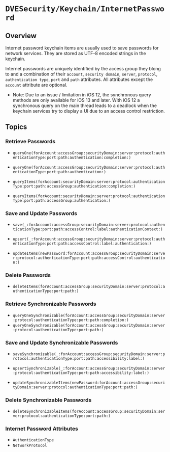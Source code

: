 # ``DVESecurity/Keychain/InternetPassword``

## Overview

Internet password keychain items are usually used to save passwords for network services. They are stored as UTF-8 encoded strings in the keychain.

Internet passwords are uniquely identified by the access group they blong to and a combination of their `account`, `security domain`, `server`, `protocol`, `authentication type`, `port` and `path` attributes. All attributes except the `account` attribute are optional.

- Note: Due to an issue / limitation in iOS 12, the synchronous query methods are only available for iOS 13 and later.
With iOS 12 a synchronous query on the main thread leads to a deadlock when the keychain services try to display a UI due to an access control restriction.

## Topics

### Retrieve Passwords
- ``queryOne(forAccount:accessGroup:securityDomain:server:protocol:authenticationType:port:path:authentication:completion:)``
- ``queryOne(forAccount:accessGroup:securityDomain:server:protocol:authenticationType:port:path:authentication:)``

- ``queryItems(forAccount:securityDomain:server:protocol:authenticationType:port:path:accessGroup:authentication:completion:)``
- ``queryItems(forAccount:securityDomain:server:protocol:authenticationType:port:path:accessGroup:authentication:)``

### Save and Update Passwords
- ``save(_:forAccount:accessGroup:securityDomain:server:protocol:authenticationType:port:path:accessControl:label:authenticationContext:)``

- ``upsert(_:forAccount:accessGroup:securityDomain:server:protocol:authenticationType:port:path:accessControl:label:authentication:)``

- ``updateItems(newPassword:forAccount:accessGroup:securityDomain:server:protocol:authenticationType:port:path:accessControl:authentication:)``

### Delete Passwords
- ``deleteItems(forAccount:accessGroup:securityDomain:server:protocol:authenticationType:port:path:)``

### Retrieve Synchronizable Passwords
- ``queryOneSynchronizable(forAccount:accessGroup:securityDomain:server:protocol:authenticationType:port:path:completion:)``
- ``queryOneSynchronizable(forAccount:accessGroup:securityDomain:server:protocol:authenticationType:port:path:)``

### Save and Update Synchronizable Passwords
- ``saveSynchronizable(_:forAccount:accessGroup:securityDomain:server:protocol:authenticationType:port:path:accessibility:label:)``

- ``upsertSynchronizable(_:forAccount:accessGroup:securityDomain:server:protocol:authenticationType:port:path:accessibility:label:)``

- ``updateSynchronizableItems(newPassword:forAccount:accessGroup:securityDomain:server:protocol:authenticationType:port:path:)``

### Delete Synchronizable Passwords
- ``deleteSynchronizableItems(forAccount:accessGroup:securityDomain:server:protocol:authenticationType:port:path:)``

### Internet Password Attributes
- ``AuthenticationType``
- ``NetworkProtocol``
